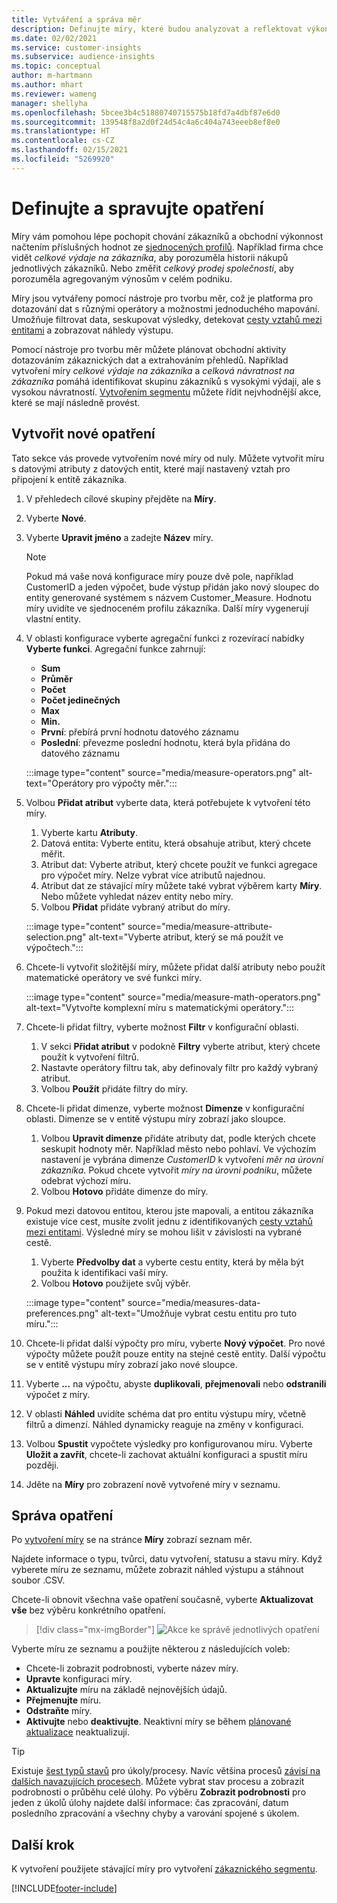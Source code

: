 ```yaml
---
title: Vytváření a správa měr
description: Definujte míry, které budou analyzovat a reflektovat výkon vašeho podnikání.
ms.date: 02/02/2021
ms.service: customer-insights
ms.subservice: audience-insights
ms.topic: conceptual
author: m-hartmann
ms.author: mhart
ms.reviewer: wameng
manager: shellyha
ms.openlocfilehash: 5bcee3b4c51880740715575b18fd7a4dbf87e6d0
ms.sourcegitcommit: 139548f8a2d0f24d54c4a6c404a743eeeb8ef8e0
ms.translationtype: HT
ms.contentlocale: cs-CZ
ms.lasthandoff: 02/15/2021
ms.locfileid: "5269920"
---
```

# <a name="define-and-manage-measures"></a>Definujte a spravujte opatření

Míry vám pomohou lépe pochopit chování zákazníků a obchodní výkonnost načtením příslušných hodnot ze [sjednocených profilů](data-unification.md). Například firma chce vidět *celkové výdaje na zákazníka*, aby porozuměla historii nákupů jednotlivých zákazníků. Nebo změřit *celkový prodej společnosti*, aby porozuměla agregovaným výnosům v celém podniku.  

Míry jsou vytvářeny pomocí nástroje pro tvorbu měr, což je platforma pro dotazování dat s různými operátory a možnostmi jednoduchého mapování. Umožňuje filtrovat data, seskupovat výsledky, detekovat [cesty vztahů mezi entitami](relationships.md) a zobrazovat náhledy výstupu.

Pomocí nástroje pro tvorbu měr můžete plánovat obchodní aktivity dotazováním zákaznických dat a extrahováním přehledů. Například vytvoření míry *celkové výdaje na zákazníka* a *celková návratnost na zákazníka* pomáhá identifikovat skupinu zákazníků s vysokými výdaji, ale s vysokou návratností. [Vytvořením segmentu](segments.md) můžete řídit nejvhodnější akce, které se mají následně provést. 

## <a name="create-a-measure"></a>Vytvořit nové opatření

Tato sekce vás provede vytvořením nové míry od nuly. Můžete vytvořit míru s datovými atributy z datových entit, které mají nastavený vztah pro připojení k entitě zákazníka. 

1. V přehledech cílové skupiny přejděte na **Míry**.

1. Vyberte **Nové**.

1. Vyberte **Upravit jméno** a zadejte **Název** míry. 
   > [!NOTE]
   > Pokud má vaše nová konfigurace míry pouze dvě pole, například CustomerID a jeden výpočet, bude výstup přidán jako nový sloupec do entity generované systémem s názvem Customer_Measure. Hodnotu míry uvidíte ve sjednoceném profilu zákazníka. Další míry vygenerují vlastní entity.

1. V oblasti konfigurace vyberte agregační funkci z rozevírací nabídky **Vyberte funkci**. Agregační funkce zahrnují: 
   - **Sum**
   - **Průměr**
   - **Počet**
   - **Počet jedinečných**
   - **Max**
   - **Min.**
   - **První**: přebírá první hodnotu datového záznamu
   - **Poslední**: převezme poslední hodnotu, která byla přidána do datového záznamu

   :::image type="content" source="media/measure-operators.png" alt-text="Operátory pro výpočty měr.":::

1. Volbou **Přidat atribut** vyberte data, která potřebujete k vytvoření této míry.
   
   1. Vyberte kartu **Atributy**. 
   1. Datová entita: Vyberte entitu, která obsahuje atribut, který chcete měřit. 
   1. Atribut dat: Vyberte atribut, který chcete použít ve funkci agregace pro výpočet míry. Nelze vybrat více atributů najednou.
   1. Atribut dat ze stávající míry můžete také vybrat výběrem karty **Míry**. Nebo můžete vyhledat název entity nebo míry. 
   1. Volbou **Přidat** přidáte vybraný atribut do míry.

   :::image type="content" source="media/measure-attribute-selection.png" alt-text="Vyberte atribut, který se má použít ve výpočtech.":::

1. Chcete-li vytvořit složitější míry, můžete přidat další atributy nebo použít matematické operátory ve své funkci míry.

   :::image type="content" source="media/measure-math-operators.png" alt-text="Vytvořte komplexní míru s matematickými operátory.":::

1. Chcete-li přidat filtry, vyberte možnost **Filtr** v konfigurační oblasti. 
  
   1. V sekci **Přidat atribut** v podokně **Filtry** vyberte atribut, který chcete použít k vytvoření filtrů.
   1. Nastavte operátory filtru tak, aby definovaly filtr pro každý vybraný atribut.
   1. Volbou **Použít** přidáte filtry do míry.

1. Chcete-li přidat dimenze, vyberte možnost **Dimenze** v konfigurační oblasti. Dimenze se v entitě výstupu míry zobrazí jako sloupce.
   1. Volbou **Upravit dimenze** přidáte atributy dat, podle kterých chcete seskupit hodnoty měr. Například město nebo pohlaví. Ve výchozím nastavení je vybrána dimenze *CustomerID* k vytvoření *měr na úrovni zákazníka*. Pokud chcete vytvořit *míry na úrovni podniku*, můžete odebrat výchozí míru.
   1. Volbou **Hotovo** přidáte dimenze do míry.

1. Pokud mezi datovou entitou, kterou jste mapovali, a entitou zákazníka existuje více cest, musíte zvolit jednu z identifikovaných [cesty vztahů mezi entitami](relationships.md). Výsledné míry se mohou lišit v závislosti na vybrané cestě.
   1. Vyberte **Předvolby dat** a vyberte cestu entity, která by měla být použita k identifikaci vaší míry.
   1. Volbou **Hotovo** použijete svůj výběr. 

   :::image type="content" source="media/measures-data-preferences.png" alt-text="Umožňuje vybrat cestu entitu pro tuto míru.":::

1. Chcete-li přidat další výpočty pro míru, vyberte **Nový výpočet**. Pro nové výpočty můžete použít pouze entity na stejné cestě entity. Další výpočtu se v entitě výstupu míry zobrazí jako nové sloupce.

1. Vyberte **...** na výpočtu, abyste **duplikovali**, **přejmenovali** nebo **odstranili** výpočet z míry.

1. V oblasti **Náhled** uvidíte schéma dat pro entitu výstupu míry, včetně filtrů a dimenzí. Náhled dynamicky reaguje na změny v konfiguraci.

1. Volbou **Spustit** vypočtete výsledky pro konfigurovanou míru. Vyberte **Uložit a zavřít**, chcete-li zachovat aktuální konfiguraci a spustit míru později.

1. Jděte na **Míry** pro zobrazení nově vytvořené míry v seznamu.

## <a name="manage-your-measures"></a>Správa opatření

Po [vytvoření míry](#create-a-measure) se na stránce **Míry** zobrazí seznam měr.

Najdete informace o typu, tvůrci, datu vytvoření, statusu a stavu míry. Když vyberete míru ze seznamu, můžete zobrazit náhled výstupu a stáhnout soubor .CSV.

Chcete-li obnovit všechna vaše opatření současně, vyberte **Aktualizovat vše** bez výběru konkrétního opatření.

> [!div class="mx-imgBorder"]
> ![Akce ke správě jednotlivých opatření](media/measure-actions.png "Akce ke správě jednotlivých opatření")

Vyberte míru ze seznamu a použijte některou z následujících voleb:

- Chcete-li zobrazit podrobnosti, vyberte název míry.
- **Upravte** konfiguraci míry.
- **Aktualizujte** míru na základě nejnovějších údajů.
- **Přejmenujte** míru.
- **Odstraňte** míry.
- **Aktivujte** nebo **deaktivujte**. Neaktivní míry se během [plánované aktualizace](system.md#schedule-tab) neaktualizují.

> [!TIP]
> Existuje [šest typů stavů](system.md#status-types) pro úkoly/procesy. Navíc většina procesů [závisí na dalších navazujících procesech](system.md#refresh-policies). Můžete vybrat stav procesu a zobrazit podrobnosti o průběhu celé úlohy. Po výběru **Zobrazit podrobnosti** pro jeden z úkolů úlohy najdete další informace: čas zpracování, datum posledního zpracování a všechny chyby a varování spojené s úkolem.

## <a name="next-step"></a>Další krok

K vytvoření použijete stávající míry pro vytvoření [zákaznického segmentu](segments.md).


[!INCLUDE[footer-include](../includes/footer-banner.md)]